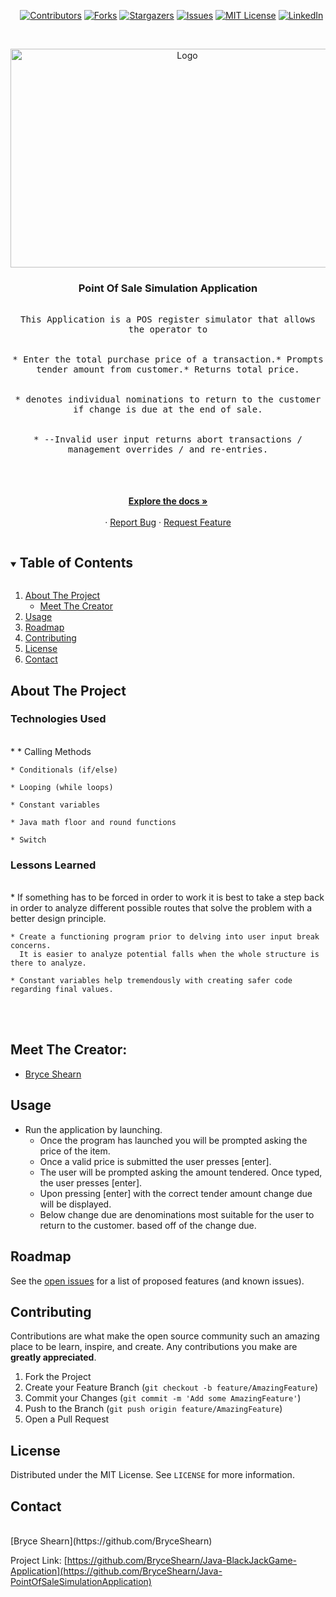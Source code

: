 <i></i>      [![Contributors][contributors-shield]][contributors-url]
[![Forks][forks-shield]][forks-url]
[![Stargazers][stars-shield]][stars-url]
[![Issues][issues-shield]][issues-url]
[![MIT License][license-shield]][license-url]
[![LinkedIn][linkedin-shield]][linkedin-url]

 

<!-- PROJECT LOGO -->
<br />
<p align="center">
  <a href="https://github.com/BryceShearn/Java-PointOfSaleSimulationApplication">
    <img src="https://images.unsplash.com/photo-1556742044-3c52d6e88c62?ixid=MnwxMjA3fDB8MHxwaG90by1wYWdlfHx8fGVufDB8fHx8&ixlib=rb-1.2.1&auto=format&fit=crop&w=1050&q=80" alt="Logo" width="550" height="350">
  </a>

  <h3 align="center">Point Of Sale Simulation Application</h3>

  <p align="center">
    <kbd>
      <br />
      This Application is a POS register simulator that allows the operator to
      <br />
      <br />
      <br />
       * Enter the total purchase price of a transaction.* Prompts tender amount from customer.* Returns total price.
      <br />
      <br />
      <br />
      * denotes individual nominations to return to the customer if change is due at the end of sale.
      <br />
      <br />
      <br />
      * --Invalid user input returns abort transactions / management overrides / and re-entries.
      <br />
      <br />
      <br />
    </kbd>
  <br />
  <br />
    <a href="https://github.com/BryceShearn/Java-PointOfSaleSimulationApplication"><strong>Explore the docs »</strong></a>
    <br />
    <br />
    ·
    <a href="https://github.com/BryceShearn/Java-PointOfSaleSimulationApplication/issues">Report Bug</a>
    ·
    <a href="https://github.com/BryceShearn/Java-PointOfSaleSimulationApplication/issues">Request Feature</a>
  </p>
</p>



<!-- TABLE OF CONTENTS -->
<details open="open">
  <summary><h2 style="display: inline-block">Table of Contents</h2></summary>
  <ol>
    <li>
      <a href="#about-the-project">About The Project</a>
      <ul>
        <li><a href="#meet-the-creator">Meet The Creator</a></li>
      </ul>
    </li>
    <li><a href="#usage">Usage</a></li>
    <li><a href="#roadmap">Roadmap</a></li>
    <li><a href="#contributing">Contributing</a></li>
    <li><a href="#license">License</a></li>
    <li><a href="#contact">Contact</a></li>
  </ol>
</details>



<!-- ABOUT THE PROJECT -->
## About The Project
<i></i>
### Technologies Used
<br />
* <i></i>    
    * Calling Methods
    
    * Conditionals (if/else)
    
    * Looping (while loops)
    
    * Constant variables
    
    * Java math floor and round functions
    
    * Switch

### Lessons Learned
<br />
* If something has to be forced in order to work it is best to take a step back in order
    to analyze different possible routes that solve the problem with a better design principle.
    
    * Create a functioning program prior to delving into user input break concerns.
      It is easier to analyze potential falls when the whole structure is there to analyze.
    
    * Constant variables help tremendously with creating safer code regarding final values.
    
<br />
<br />

## Meet The Creator:
* [Bryce Shearn](https://github.com/BryceShearn)

<!-- USAGE EXAMPLES -->
## Usage
 
* Run the application by launching.
    * Once the program has launched you will be prompted asking the price of the item.
    * Once a valid price is submitted the user presses [enter].
    * The user will be prompted asking the amount tendered. Once typed, the user presses [enter].
    * Upon pressing [enter] with the correct tender amount change due will be displayed.
    * Below change due are denominations most suitable for the user to return to the customer.
      based off of the change due.

<!-- ROADMAP -->
## Roadmap

See the [open issues](https://github.com/BryceShearn/Java-PointOfSaleSimulationApplication/issues) for a list of proposed features (and known issues).



<!-- CONTRIBUTING -->
## Contributing

Contributions are what make the open source community such an amazing place to be learn, inspire, and create. Any contributions you make are **greatly appreciated**.

1. Fork the Project
2. Create your Feature Branch (`git checkout -b feature/AmazingFeature`)
3. Commit your Changes (`git commit -m 'Add some AmazingFeature'`)
4. Push to the Branch (`git push origin feature/AmazingFeature`)
5. Open a Pull Request 



<!-- LICENSE -->
## License

Distributed under the MIT License. See `LICENSE` for more information.



<!-- CONTACT -->
## Contact
<br />
[Bryce Shearn](https://github.com/BryceShearn)
<br />

Project Link: [https://github.com/BryceShearn/Java-BlackJackGame-Application](https://github.com/BryceShearn/Java-PointOfSaleSimulationApplication)







<!-- MARKDOWN LINKS & IMAGES -->
<!-- https://www.markdownguide.org/basic-syntax/#reference-style-links -->
[contributors-shield]: https://img.shields.io/github/contributors/BryceShearn/Java-PointOfSaleSimulationApplication.svg?style=for-the-badge
[contributors-url]: https://github.com/BryceShearn/Java-PointOfSaleSimulationApplication/graphs/contributors
[forks-shield]: https://img.shields.io/github/forks/BryceShearn/Java-PointOfSaleSimulationApplication.svg?style=for-the-badge
[forks-url]: https://github.com/BryceShearn/Java-PointOfSaleSimulationApplication/network/members
[stars-shield]: https://img.shields.io/github/stars/BryceShearn/Java-PointOfSaleSimulationApplication.svg?style=for-the-badge
[stars-url]: https://github.com/BryceShearn/Java-PointOfSaleSimulationApplication/stargazers
[issues-shield]: https://img.shields.io/github/issues/BryceShearn/Java-PointOfSaleSimulationApplication.svg?style=for-the-badge
[issues-url]: https://github.com/BryceShearn/Java-PointOfSaleSimulationApplication/issues
[license-shield]: https://img.shields.io/github/license/BryceShearn/Java-PointOfSaleSimulationApplication.svg?style=for-the-badge
[license-url]: https://github.com/BryceShearn/Java-PointOfSaleSimulationApplication/blob/master/LICENSE.txt
[linkedin-shield]: https://img.shields.io/badge/-LinkedIn-black.svg?style=for-the-badge&logo=linkedin&colorB=555
[linkedin-url]: https://linkedin.com/in/BryceShearn
